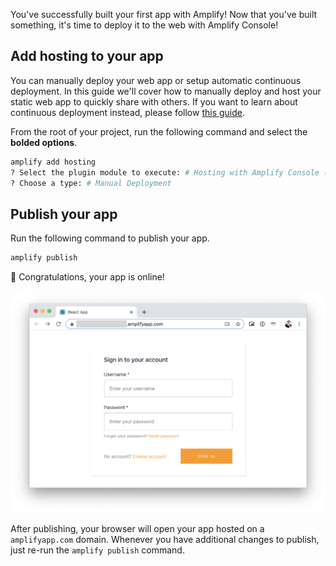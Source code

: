 You've successfully built your first app with Amplify! Now that you've built something, it's time to deploy it to the web with Amplify Console!

## Add hosting to your app
You can manually deploy your web app or setup automatic continuous deployment. In this guide we'll cover how to manually deploy and host your static web app to quickly share with others. If you want to learn about continuous deployment instead, please follow [this guide](https://docs.aws.amazon.com/amplify/latest/userguide/multi-environments.html#standard).

From the root of your project, run the following command and select the **bolded options**. 
```bash
amplify add hosting
? Select the plugin module to execute: # Hosting with Amplify Console (Managed hosting with custom domains, Continuous deployment)
? Choose a type: # Manual Deployment
```

## Publish your app

Run the following command to publish your app.

```bash
amplify publish
```
👏 Congratulations, your app is online!

![image](../../../../images/browser-published.png) 

After publishing, your browser will open your app hosted on a `amplifyapp.com` domain. Whenever you have additional changes to publish, just re-run the `amplify publish` command. 
